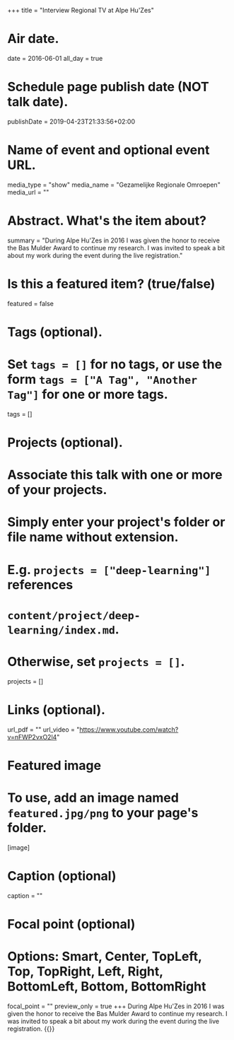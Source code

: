 +++
title = "Interview Regional TV at Alpe Hu'Zes"

# Air date.
date = 2016-06-01
all_day = true
# Schedule page publish date (NOT talk date).
publishDate = 2019-04-23T21:33:56+02:00

# Name of event and optional event URL.
media_type = "show"
media_name = "Gezamelijke Regionale Omroepen"
media_url = ""

# Abstract. What's the item about?
summary = "During Alpe Hu'Zes in 2016 I was given the honor to receive the Bas Mulder Award to continue my research. I was invited to speak a bit about my work during the event during the live registration."

# Is this a featured item? (true/false)
featured = false

# Tags (optional).
#   Set `tags = []` for no tags, or use the form `tags = ["A Tag", "Another Tag"]` for one or more tags.
tags = []

# Projects (optional).
#   Associate this talk with one or more of your projects.
#   Simply enter your project's folder or file name without extension.
#   E.g. `projects = ["deep-learning"]` references 
#   `content/project/deep-learning/index.md`.
#   Otherwise, set `projects = []`.
projects = []

# Links (optional).
url_pdf = ""
url_video = "https://www.youtube.com/watch?v=nFWP2vxO2l4"

# Featured image
# To use, add an image named `featured.jpg/png` to your page's folder. 
[image]
  # Caption (optional)
  caption = ""

  # Focal point (optional)
  # Options: Smart, Center, TopLeft, Top, TopRight, Left, Right, BottomLeft, Bottom, BottomRight
  focal_point = ""
  preview_only = true
+++
During Alpe Hu'Zes in 2016 I was given the honor to receive the Bas Mulder Award to continue my research. I was invited to speak a bit about my work during the event during the live registration.
{{<youtube nFWP2vxO2l4>}}